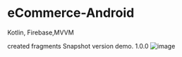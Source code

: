 # eCommerce-Android
Kotlin, Firebase,MVVM

created fragments Snapshot version demo. 1.0.0
![image](https://user-images.githubusercontent.com/112682714/191571345-f7087515-3ec1-471c-881d-a4240c20dc3c.png)
